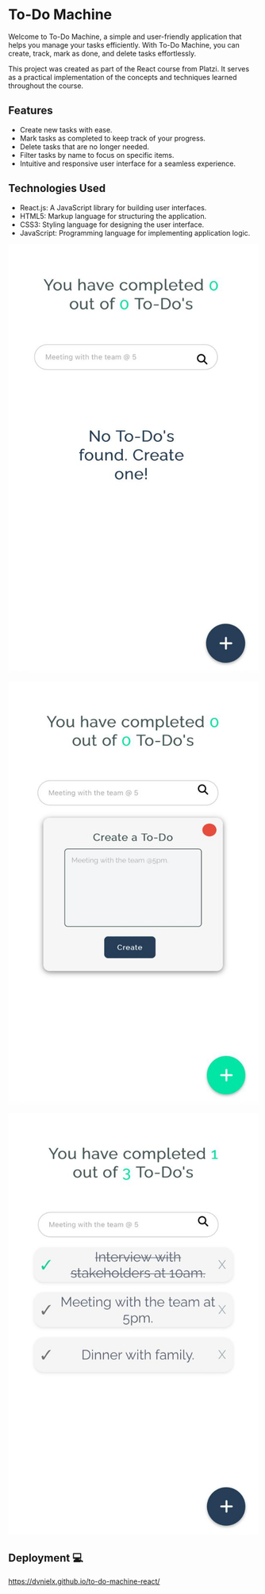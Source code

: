 # To-Do Machine

Welcome to To-Do Machine, a simple and user-friendly application that helps you manage your tasks efficiently. With To-Do Machine, you can create, track, mark as done, and delete tasks effortlessly.

This project was created as part of the React course from Platzi. It serves as a practical implementation of the concepts and techniques learned throughout the course.

## Features

- Create new tasks with ease.
- Mark tasks as completed to keep track of your progress.
- Delete tasks that are no longer needed.
- Filter tasks by name to focus on specific items.
- Intuitive and responsive user interface for a seamless experience.

## Technologies Used

- React.js: A JavaScript library for building user interfaces.
- HTML5: Markup language for structuring the application.
- CSS3: Styling language for designing the user interface.
- JavaScript: Programming language for implementing application logic.



![To-Do Machine](./src/images/to-do-machine-1.jpeg)

![To-Do Machine](./src/images/to-do-machine.jpeg)

![To-Do Machine](./src/images/to-do-machine2.jpeg)


## Deployment 💻

https://dvnielx.github.io/to-do-machine-react/